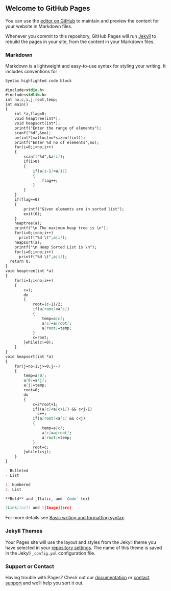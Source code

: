 ## Welcome to GitHub Pages

You can use the [editor on GitHub](https://github.com/NithinJayaRajAdari/Heap-sort.c/edit/main/docs/index.md) to maintain and preview the content for your website in Markdown files.

Whenever you commit to this repository, GitHub Pages will run [Jekyll](https://jekyllrb.com/) to rebuild the pages in your site, from the content in your Markdown files.

### Markdown

Markdown is a lightweight and easy-to-use syntax for styling your writing. It includes conventions for

```markdown
Syntax highlighted code block

#include<stdio.h>
#include<stdlib.h>
int no,c,i,j,root,temp;
int main()
{
	int *a,flag=0;
	void heaptree(int*);
	void heapsort(int*);
	printf("Enter the range of elements");
	scanf("%d",&no);
	a=(int*)malloc(no*sizeof(int));
	printf("Enter %d no of elements",no);
	for(i=0;i<no;i++)
	{
		scanf("%d",&a[i]);
		if(i>0)
		{
			if(a[i-1]>a[i])
			{
				flag++;
			}
		}
	}
	if(flag==0)
	{
		printf("Given elements are in sorted list");
		exit(0);
	}
	heaptree(a);
	printf("\n The maximum heap tree is \n");
	for(i=0;i<no;i++)
	  printf("%d \t",a[i]);
	heapsort(a);
	printf("\n Heap Sorted List is \n");
	for(i=0;i<no;i++)
	  printf("%d \t",a[i]);
  return 0;
}
void heaptree(int *a)
{
	for(i=1;i<no;i++)
	{
		c=i;
		do
		{
			root=(c-1)/2;
			if(a[root]<a[c])
			{
				temp=a[c];
				a[c]=a[root];
				a[root]=temp;
			}
			c=root;
		}while(c!=0);
	}
}
void heapsort(int *a)
{
	for(j=no-1;j>=0;j--)
	{
		temp=a[0];
		a[0]=a[j];
		a[j]=temp;
		root=0;
		do
		{
			c=2*root+1;
			if((a[c]<a[c+1]) && c<j-1)
			  c++;
			if(a[root]<a[c] && c<j)
			{
				temp=a[c];
				a[c]=a[root];
				a[root]=temp;
			}
			root=c;
		}while(c<j);
	}
}

- Bulleted
- List

1. Numbered
2. List

**Bold** and _Italic_ and `Code` text

[Link](url) and ![Image](src)
```

For more details see [Basic writing and formatting syntax](https://docs.github.com/en/github/writing-on-github/getting-started-with-writing-and-formatting-on-github/basic-writing-and-formatting-syntax).

### Jekyll Themes

Your Pages site will use the layout and styles from the Jekyll theme you have selected in your [repository settings](https://github.com/NithinJayaRajAdari/Heap-sort.c/settings/pages). The name of this theme is saved in the Jekyll `_config.yml` configuration file.

### Support or Contact

Having trouble with Pages? Check out our [documentation](https://docs.github.com/categories/github-pages-basics/) or [contact support](https://support.github.com/contact) and we’ll help you sort it out.
